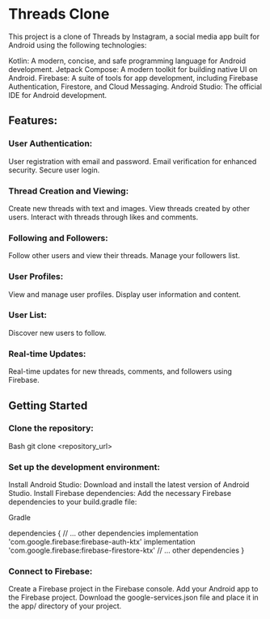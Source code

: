 # Threads Clone
This project is a clone of Threads by Instagram, a social media app built for Android using the following technologies:

Kotlin: A modern, concise, and safe programming language for Android development.
Jetpack Compose: A modern toolkit for building native UI on Android.
Firebase: A suite of tools for app development, including Firebase Authentication, Firestore, and Cloud Messaging.
Android Studio: The official IDE for Android development.

## Features:

### User Authentication:
User registration with email and password.
Email verification for enhanced security.
Secure user login.
### Thread Creation and Viewing:
Create new threads with text and images.
View threads created by other users.
Interact with threads through likes and comments.
### Following and Followers:
Follow other users and view their threads.
Manage your followers list.
### User Profiles:
View and manage user profiles.
Display user information and content.
### User List:
Discover new users to follow.
### Real-time Updates:
Real-time updates for new threads, comments, and followers using Firebase.

## Getting Started

### Clone the repository:

Bash
git clone <repository_url>

### Set up the development environment:

Install Android Studio: Download and install the latest version of Android Studio.
Install Firebase dependencies: Add the necessary Firebase dependencies to your build.gradle file:

Gradle

dependencies {
    // ... other dependencies
    implementation 'com.google.firebase:firebase-auth-ktx'
    implementation 'com.google.firebase:firebase-firestore-ktx'
    // ... other dependencies
}

### Connect to Firebase:
Create a Firebase project in the Firebase console.
Add your Android app to the Firebase project.
Download the google-services.json file and place it in the app/ directory of your project.   
